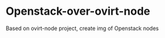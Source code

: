 Openstack-over-ovirt-node
=========================

Based on ovirt-node project, create img of Openstack nodes
